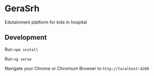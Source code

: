 # GeraSrh

Edutainment platform for kids in hospital

## Development

Run `npm install`

Run `ng serve`

Navigate your Chrome or Chromium Browser to `http://localhost:4200`

